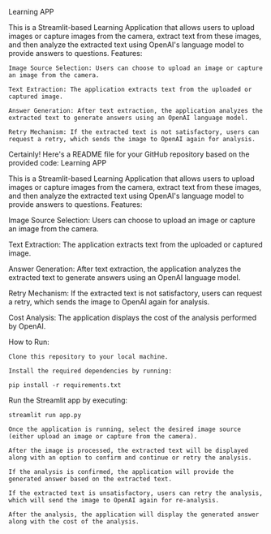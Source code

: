 Learning APP

This is a Streamlit-based Learning Application that allows users to upload images or capture images from the camera, extract text from these images, and then analyze the extracted text using OpenAI's language model to provide answers to questions.
Features:

    Image Source Selection: Users can choose to upload an image or capture an image from the camera.

    Text Extraction: The application extracts text from the uploaded or captured image.

    Answer Generation: After text extraction, the application analyzes the extracted text to generate answers using an OpenAI language model.

    Retry Mechanism: If the extracted text is not satisfactory, users can request a retry, which sends the image to OpenAI again for analysis.
Certainly! Here's a README file for your GitHub repository based on the provided code:
Learning APP

This is a Streamlit-based Learning Application that allows users to upload images or capture images from the camera, extract text from these images, and then analyze the extracted text using OpenAI's language model to provide answers to questions.
Features:

Image Source Selection: Users can choose to upload an image or capture an image from the camera.

Text Extraction: The application extracts text from the uploaded or captured image.

Answer Generation: After text extraction, the application analyzes the extracted text to generate answers using an OpenAI language model.

Retry Mechanism: If the extracted text is not satisfactory, users can request a retry, which sends the image to OpenAI again for analysis.

Cost Analysis: The application displays the cost of the analysis performed by OpenAI.


How to Run:

    Clone this repository to your local machine.

    Install the required dependencies by running:

    pip install -r requirements.txt

Run the Streamlit app by executing:

    streamlit run app.py

    Once the application is running, select the desired image source (either upload an image or capture from the camera).

    After the image is processed, the extracted text will be displayed along with an option to confirm and continue or retry the analysis.

    If the analysis is confirmed, the application will provide the generated answer based on the extracted text.

    If the extracted text is unsatisfactory, users can retry the analysis, which will send the image to OpenAI again for re-analysis.

    After the analysis, the application will display the generated answer along with the cost of the analysis.

